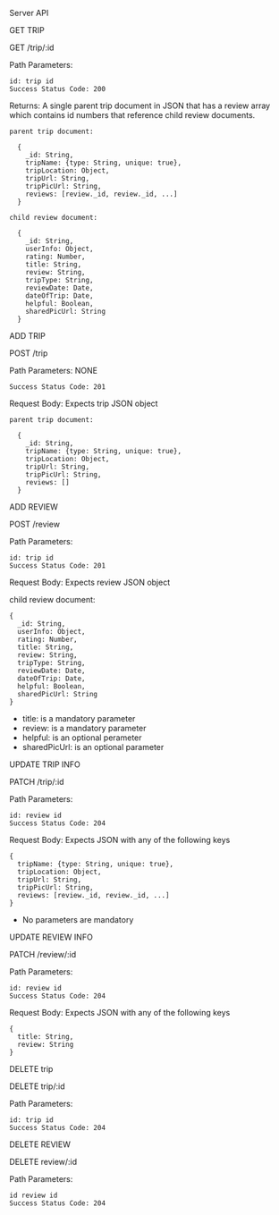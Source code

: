 Server API

GET TRIP

GET /trip/:id

  Path Parameters:

    id: trip id
    Success Status Code: 200

  Returns: A single parent trip document in JSON that has a review array which contains id numbers that reference child review documents.

    parent trip document:

      {
        _id: String,
        tripName: {type: String, unique: true},
        tripLocation: Object,
        tripUrl: String,
        tripPicUrl: String,
        reviews: [review._id, review._id, ...]
      }

    child review document:

      {
        _id: String,
        userInfo: Object,
        rating: Number,
        title: String,
        review: String,
        tripType: String,
        reviewDate: Date,
        dateOfTrip: Date,
        helpful: Boolean,
        sharedPicUrl: String
      }


ADD TRIP

POST /trip

  Path Parameters: NONE

    Success Status Code: 201

  Request Body: Expects trip JSON object

    parent trip document:

      {
        _id: String,
        tripName: {type: String, unique: true},
        tripLocation: Object,
        tripUrl: String,
        tripPicUrl: String,
        reviews: []
      }

ADD REVIEW

POST /review

  Path Parameters:

    id: trip id
    Success Status Code: 201

  Request Body: Expects review JSON object

  child review document:

    {
      _id: String,
      userInfo: Object,
      rating: Number,
      title: String,
      review: String,
      tripType: String,
      reviewDate: Date,
      dateOfTrip: Date,
      helpful: Boolean,
      sharedPicUrl: String
    }

- title: is a mandatory parameter
- review: is a mandatory parameter
- helpful: is an optional perameter
- sharedPicUrl: is an optional parameter

UPDATE TRIP INFO

PATCH /trip/:id

  Path Parameters:

    id: review id
    Success Status Code: 204

  Request Body: Expects JSON with any of the following keys

    {
      tripName: {type: String, unique: true},
      tripLocation: Object,
      tripUrl: String,
      tripPicUrl: String,
      reviews: [review._id, review._id, ...]
    }

- No parameters are mandatory

UPDATE REVIEW INFO

PATCH /review/:id

  Path Parameters:

    id: review id
    Success Status Code: 204

  Request Body: Expects JSON with any of the following keys

    {
      title: String,
      review: String
    }

DELETE trip

DELETE trip/:id

  Path Parameters:

    id: trip id
    Success Status Code: 204

DELETE REVIEW

DELETE review/:id

  Path Parameters:

    id review id
    Success Status Code: 204